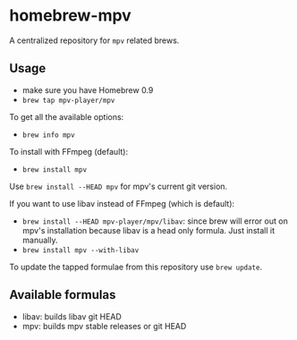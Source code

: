 homebrew-mpv
============

A centralized repository for `mpv` related brews.

Usage
-----

 *  make sure you have Homebrew 0.9
 *  `brew tap mpv-player/mpv`

To get all the available options:
 *  `brew info mpv`

To install with FFmpeg (default):
 *  `brew install mpv`

Use `brew install --HEAD mpv` for mpv's current git version.

If you want to use libav instead of FFmpeg (which is default):
 *  `brew install --HEAD mpv-player/mpv/libav`: since brew will error out on
    mpv's installation because libav is a head only formula. Just install it
    manually.
 *  `brew install mpv --with-libav`

To update the tapped formulae from this repository use `brew update`.

Available formulas
------------------

 *  libav: builds libav git HEAD
 *  mpv: builds mpv stable releases or git HEAD
